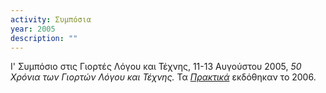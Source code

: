 ```yaml
---
activity: Συμπόσια
year: 2005
description: ""
---
```


Ι' Συμπόσιο στις Γιορτές Λόγου και Τέχνης, 11-13 Αυγούστου 2005, *50 Χρόνια των Γιορτών Λόγου και Τέχνης.* Τα [*Πρακτικά*](/publications/praktika_symposiwn/praktika_symposiou_10.html) εκδόθηκαν το 2006.
